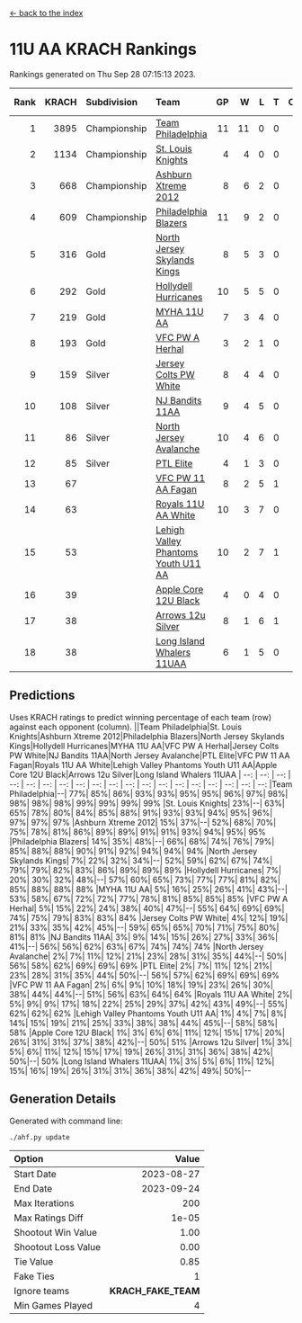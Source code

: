 [<- back to the index](readme.md)
# 11U AA KRACH Rankings
Rankings generated on Thu Sep 28 07:15:13 2023.

Rank|KRACH|Subdivision|Team|GP|W|L|T|OTW|OTL|SoS|Exp Wins|Win Diff
---:|---:|:---|:---|---:|---:|---:|---:|---:|---:|---:|---:|---:
1|3895|Championship|[Team Philadelphia](https://gamesheetstats.com/seasons/3659/teams/140788/schedule)|11|11|0|0|0|0|297|11.8|-0.0
2|1134|Championship|[St. Louis Knights](https://gamesheetstats.com/seasons/3659/teams/143319/schedule)|4|4|0|0|0|0|232|4.9|0.0
3|668|Championship|[Ashburn Xtreme 2012](https://gamesheetstats.com/seasons/3659/teams/140775/schedule)|8|6|2|0|1|0|959|6.8|-0.0
4|609|Championship|[Philadelphia Blazers](https://gamesheetstats.com/seasons/3659/teams/140785/schedule)|11|9|2|0|0|0|493|9.9|0.0
5|316|Gold|[North Jersey Skylands Kings](https://gamesheetstats.com/seasons/3659/teams/140784/schedule)|8|5|3|0|0|1|616|5.9|0.0
6|292|Gold|[Hollydell Hurricanes](https://gamesheetstats.com/seasons/3659/teams/140777/schedule)|10|5|5|0|0|0|682|5.9|0.0
7|219|Gold|[MYHA 11U AA](https://gamesheetstats.com/seasons/3659/teams/140781/schedule)|7|3|4|0|0|0|1126|3.9|0.0
8|193|Gold|[VFC PW A Herhal](https://gamesheetstats.com/seasons/3659/teams/140467/schedule)|3|2|1|0|0|0|144|2.9|0.0
9|159|Silver|[Jersey Colts PW White](https://gamesheetstats.com/seasons/3659/teams/140778/schedule)|8|4|4|0|0|0|561|4.9|0.0
10|108|Silver|[NJ Bandits 11AA](https://gamesheetstats.com/seasons/3659/teams/140782/schedule)|9|4|5|0|0|1|539|4.9|0.0
11|86|Silver|[North Jersey Avalanche](https://gamesheetstats.com/seasons/3659/teams/140783/schedule)|10|4|6|0|1|0|504|4.9|0.0
12|85|Silver|[PTL Elite](https://gamesheetstats.com/seasons/3659/teams/140462/schedule)|4|1|3|0|0|0|209|1.9|0.0
13|67||[VFC PW 11 AA Fagan](https://gamesheetstats.com/seasons/3659/teams/140789/schedule)|8|2|5|1|1|0|225|3.7|0.0
14|63||[Royals 11U AA White](https://gamesheetstats.com/seasons/3659/teams/140787/schedule)|10|3|7|0|0|0|289|3.9|0.0
15|53||[Lehigh Valley Phantoms Youth U11 AA](https://gamesheetstats.com/seasons/3659/teams/140779/schedule)|10|2|7|1|0|0|586|3.7|0.0
16|39||[Apple Core 12U Black](https://gamesheetstats.com/seasons/3659/teams/140773/schedule)|4|0|4|0|0|0|528|0.9|0.0
17|38||[Arrows 12u Silver](https://gamesheetstats.com/seasons/3659/teams/140774/schedule)|8|1|6|1|0|0|178|2.7|0.0
18|38||[Long Island Whalers 11UAA](https://gamesheetstats.com/seasons/3659/teams/140780/schedule)|6|1|5|0|0|1|197|1.9|0.0

## Predictions
Uses KRACH ratings to predict winning percentage of each team (row) against each opponent (column).
||Team Philadelphia|St. Louis Knights|Ashburn Xtreme 2012|Philadelphia Blazers|North Jersey Skylands Kings|Hollydell Hurricanes|MYHA 11U AA|VFC PW A Herhal|Jersey Colts PW White|NJ Bandits 11AA|North Jersey Avalanche|PTL Elite|VFC PW 11 AA Fagan|Royals 11U AA White|Lehigh Valley Phantoms Youth U11 AA|Apple Core 12U Black|Arrows 12u Silver|Long Island Whalers 11UAA
| --: | --: | --: | --: | --: | --: | --: | --: | --: | --: | --: | --: | --: | --: | --: | --: | --: | --: | --: 
|Team Philadelphia|--| 77%| 85%| 86%| 93%| 93%| 95%| 95%| 96%| 97%| 98%| 98%| 98%| 98%| 99%| 99%| 99%| 99%
|St. Louis Knights| 23%|--| 63%| 65%| 78%| 80%| 84%| 85%| 88%| 91%| 93%| 93%| 94%| 95%| 96%| 97%| 97%| 97%
|Ashburn Xtreme 2012| 15%| 37%|--| 52%| 68%| 70%| 75%| 78%| 81%| 86%| 89%| 89%| 91%| 91%| 93%| 94%| 95%| 95%
|Philadelphia Blazers| 14%| 35%| 48%|--| 66%| 68%| 74%| 76%| 79%| 85%| 88%| 88%| 90%| 91%| 92%| 94%| 94%| 94%
|North Jersey Skylands Kings|  7%| 22%| 32%| 34%|--| 52%| 59%| 62%| 67%| 74%| 79%| 79%| 82%| 83%| 86%| 89%| 89%| 89%
|Hollydell Hurricanes|  7%| 20%| 30%| 32%| 48%|--| 57%| 60%| 65%| 73%| 77%| 77%| 81%| 82%| 85%| 88%| 88%| 88%
|MYHA 11U AA|  5%| 16%| 25%| 26%| 41%| 43%|--| 53%| 58%| 67%| 72%| 72%| 77%| 78%| 81%| 85%| 85%| 85%
|VFC PW A Herhal|  5%| 15%| 22%| 24%| 38%| 40%| 47%|--| 55%| 64%| 69%| 69%| 74%| 75%| 79%| 83%| 83%| 84%
|Jersey Colts PW White|  4%| 12%| 19%| 21%| 33%| 35%| 42%| 45%|--| 59%| 65%| 65%| 70%| 71%| 75%| 80%| 81%| 81%
|NJ Bandits 11AA|  3%|  9%| 14%| 15%| 26%| 27%| 33%| 36%| 41%|--| 56%| 56%| 62%| 63%| 67%| 74%| 74%| 74%
|North Jersey Avalanche|  2%|  7%| 11%| 12%| 21%| 23%| 28%| 31%| 35%| 44%|--| 50%| 56%| 58%| 62%| 69%| 69%| 69%
|PTL Elite|  2%|  7%| 11%| 12%| 21%| 23%| 28%| 31%| 35%| 44%| 50%|--| 56%| 57%| 62%| 69%| 69%| 69%
|VFC PW 11 AA Fagan|  2%|  6%|  9%| 10%| 18%| 19%| 23%| 26%| 30%| 38%| 44%| 44%|--| 51%| 56%| 63%| 64%| 64%
|Royals 11U AA White|  2%|  5%|  9%|  9%| 17%| 18%| 22%| 25%| 29%| 37%| 42%| 43%| 49%|--| 55%| 62%| 62%| 62%
|Lehigh Valley Phantoms Youth U11 AA|  1%|  4%|  7%|  8%| 14%| 15%| 19%| 21%| 25%| 33%| 38%| 38%| 44%| 45%|--| 58%| 58%| 58%
|Apple Core 12U Black|  1%|  3%|  6%|  6%| 11%| 12%| 15%| 17%| 20%| 26%| 31%| 31%| 37%| 38%| 42%|--| 50%| 51%
|Arrows 12u Silver|  1%|  3%|  5%|  6%| 11%| 12%| 15%| 17%| 19%| 26%| 31%| 31%| 36%| 38%| 42%| 50%|--| 50%
|Long Island Whalers 11UAA|  1%|  3%|  5%|  6%| 11%| 12%| 15%| 16%| 19%| 26%| 31%| 31%| 36%| 38%| 42%| 49%| 50%|--

## Generation Details

Generated with command line:
```
./ahf.py update
```

| Option | Value |
| :----- | ----: |
| Start Date | 2023-08-27 |
| End Date | 2023-09-24 |
| Max Iterations | 200 |
| Max Ratings Diff | 1e-05 |
| Shootout Win Value | 1.00 |
| Shootout Loss Value | 0.00 |
| Tie Value | 0.85 |
| Fake Ties | 1 |
| Ignore teams | __KRACH_FAKE_TEAM__ |
| Min Games Played | 4 |

